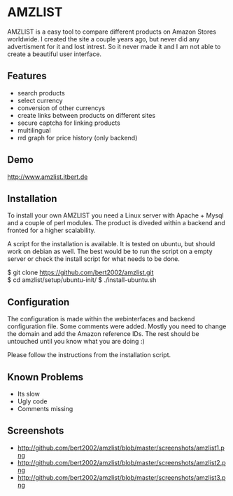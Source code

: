 
AMZLIST
=============

AMZLIST is a easy tool to compare different products on Amazon Stores worldwide. 
I created the site a couple years ago, but never did any advertisment for it and lost intrest. So it never made it
and I am not able to create a beautiful user interface.


Features
-------

* search products
* select currency
* conversion of other currencys
* create links between products on different sites
* secure captcha for linking products
* multilingual
* rrd graph for price history (only backend)

Demo
------

http://www.amzlist.itbert.de 

Installation
-------

To install your own AMZLIST you need a Linux server with Apache + Mysql and a couple of perl modules.
The product is diveded within a backend and fronted for a higher scalability. 

A script for the installation is available. It is tested on ubuntu, but should work on debian as well.
The best would be to run the script on a empty server or check the install script for what needs to be done.

$ git clone https://github.com/bert2002/amzlist.git<br>
$ cd amzlist/setup/ubuntu-init/
$ ./install-ubuntu.sh

Configuration
-------

The configuration is made within the webinterfaces and backend configuration file.
Some comments were added. Mostly you need to change the domain and add the Amazon reference IDs. 
The rest should be untouched until you know what you are doing :) 

Please follow the instructions from the installation script.

Known Problems
-------

* Its slow
* Ugly code
* Comments missing

Screenshots
-------

* http://github.com/bert2002/amzlist/blob/master/screenshots/amzlist1.png
* http://github.com/bert2002/amzlist/blob/master/screenshots/amzlist2.png
* http://github.com/bert2002/amzlist/blob/master/screenshots/amzlist3.png

